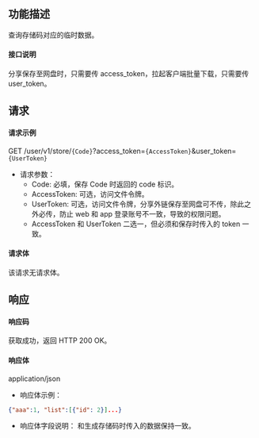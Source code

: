 ## 功能描述

查询存储码对应的临时数据。

#### 接口说明

分享保存至网盘时，只需要传 access_token，拉起客户端批量下载，只需要传 user_token。

## 请求

#### 请求示例
GET /user/v1/store/`{Code}`?access_token=`{AccessToken}`&user_token=`{UserToken}`

- 请求参数：
  - Code: 必填，保存 Code 时返回的 code 标识。
  - AccessToken: 可选，访问文件令牌。
  - UserToken: 可选，访问文件令牌，分享外链保存至网盘可不传，除此之外必传，防止 web 和 app 登录账号不一致，导致的权限问题。
  - AccessToken 和 UserToken 二选一，但必须和保存时传入的 token 一致。

#### 请求体

该请求无请求体。

## 响应

#### 响应码

获取成功，返回 HTTP 200 OK。

#### 响应体

application/json

- 响应体示例：

```json
{"aaa":1, "list":[{"id": 2}]...}
```

- 响应体字段说明：
  和生成存储码时传入的数据保持一致。
